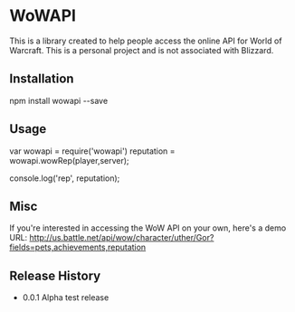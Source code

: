 WoWAPI
=========

This is a library created to help people access the online API for World of Warcraft. This is a personal project and is not associated with Blizzard.

## Installation

  npm install wowapi --save

## Usage

  var wowapi = require('wowapi')
      reputation = wowapi.wowRep(player,server);

  console.log('rep', reputation);

## Misc

If you're interested in accessing the WoW API on your own, here's a demo URL:
http://us.battle.net/api/wow/character/uther/Gor?fields=pets,achievements,reputation


## Release History

* 0.0.1 Alpha test release